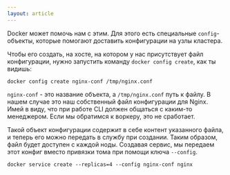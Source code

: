 ```yaml
---
layout: article
---
```


Docker может помочь нам с этим. Для этого есть специальные `config`-объекты, которые помогают доставить конфигурации на узлы кластера.

Чтобы его создать, на хосте, на котором у нас присутствует файл конфигурации, нужно запустить команду `docker config create`, как ты видишь:

```
docker config create nginx-conf /tmp/nginx.conf
```

`nginx-conf` - это название объекта, а `/tmp/nginx.conf` путь к файлу. В нашем случае это наш собственный файл конфигурации для Nginx. Имей в виду, что при работе CLI должен общаться с каким-то менеджером. Если мы обратимся к воркеру, это не сработает.

Такой объект конфигурации содержит в себе контент указанного файла, и теперь его можно передать в службу при создании. Таким образом, файл будет доступен с каждой ноды. Создавая сервис, мы передаем этот конфиг вместо привязки тома при помощи ключа `--config`.

```
docker service create --replicas=4 --config nginx-conf nginx
```
